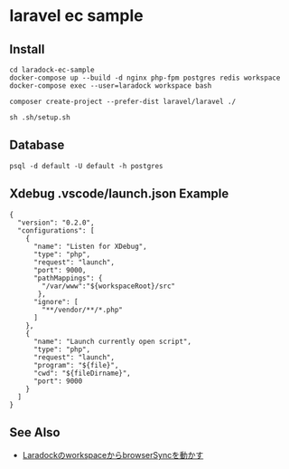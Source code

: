 # laravel ec sample

## Install

```
cd laradock-ec-sample
docker-compose up --build -d nginx php-fpm postgres redis workspace
docker-compose exec --user=laradock workspace bash
```

```
composer create-project --prefer-dist laravel/laravel ./
```

```
sh .sh/setup.sh
```

## Database

```
psql -d default -U default -h postgres
```

## Xdebug .vscode/launch.json Example

```
{
  "version": "0.2.0",
  "configurations": [
    {
      "name": "Listen for XDebug",
      "type": "php",
      "request": "launch",
      "port": 9000,
      "pathMappings": {
        "/var/www":"${workspaceRoot}/src"
       },
      "ignore": [
        "**/vendor/**/*.php"
      ]
    },
    {
      "name": "Launch currently open script",
      "type": "php",
      "request": "launch",
      "program": "${file}",
      "cwd": "${fileDirname}",
      "port": 9000
    }
  ]
}
```

## See Also

- [LaradockのworkspaceからbrowserSyncを動かす](https://qiita.com/hbsnow/items/c95e5a0671dabb7b6344)
